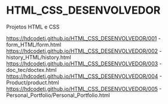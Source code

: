 # HTML_CSS_DESENVOLVEDOR
 Projetos HTML e CSS

 https://hdcodetj.github.io/HTML_CSS_DESENVOLVEDOR/001 - form_HTML/form.html
 https://hdcodetj.github.io/HTML_CSS_DESENVOLVEDOR/002 - history_HTML/history.html
 https://hdcodetj.github.io/HTML_CSS_DESENVOLVEDOR/003 - doc_tec/doctex.html
 https://hdcodetj.github.io/HTML_CSS_DESENVOLVEDOR/004 - Product/product.html
 https://hdcodetj.github.io/HTML_CSS_DESENVOLVEDOR/005 - Personal_Portfolio/Personal_Portfolio.html